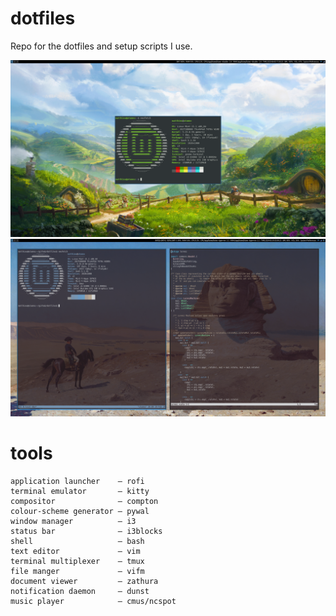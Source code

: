 # dotfiles
Repo for the dotfiles and setup scripts I use.

![mint wallpaper](pics/mint_machine_clean.png)
![mint wallpaper pywal napoleon](pics/armee-dorient.png)

# tools
```
application launcher    — rofi
terminal emulator       — kitty 
compositor              — compton
colour-scheme generator — pywal
window manager          — i3
status bar              — i3blocks
shell                   — bash
text editor             — vim
terminal multiplexer    — tmux
file manger             — vifm
document viewer         — zathura
notification daemon     — dunst
music player            — cmus/ncspot
```
